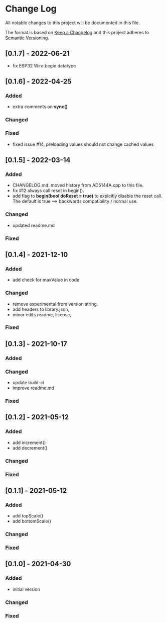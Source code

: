 # Change Log
All notable changes to this project will be documented in this file.

The format is based on [Keep a Changelog](http://keepachangelog.com/)
and this project adheres to [Semantic Versioning](http://semver.org/).


## [0.1.7] - 2022-06-21

- fix ESP32 Wire.begin datatype


## [0.1.6] - 2022-04-25

### Added
- extra comments on **sync()**

### Changed

### Fixed
- fixed issue #14, preloading values should not change cached values


## [0.1.5] - 2022-03-14

### Added
- CHANGELOG.md: moved history from AD5144A.cpp to this file.
- fix #12 always call reset in begin().
- add flag to **begin(bool doReset = true)** to explcitly disable the reset
call. The default is true ==> backwards compatibility / normal use.

### Changed
- updated readme.md

### Fixed


## [0.1.4] - 2021-12-10

### Added
- add check for maxValue in code.

### Changed
- remove experimental from version string.
- add headers to library.json,
- minor edits readme, license,

### Fixed


## [0.1.3] - 2021-10-17

### Added

### Changed
- update build-ci
- improve readme.md

### Fixed


## [0.1.2] - 2021-05-12

### Added
- add increment() 
- add decrement()

### Changed

### Fixed


## [0.1.1] - 2021-05-12

### Added
- add topScale() 
- add bottomScale()

### Changed

### Fixed


## [0.1.0] - 2021-04-30

### Added
- initial version

### Changed

### Fixed


